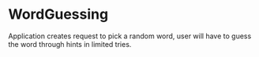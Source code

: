 # WordGuessing
Application creates request to pick a random word, user will have to guess the word through hints in limited tries.
